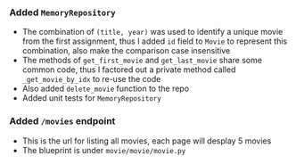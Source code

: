### Added `MemoryRepository`

- The combination of `(title, year)` was used to identify a unique movie from the first assignment, thus I added `id` field to `Movie` to represent this combination, also make the comparison case insensitive
- The methods of `get_first_movie` and `get_last_movie` share some common code, thus I factored out a private method called `_get_movie_by_idx` to re-use the code
- Also added `delete_movie` function to the repo
- Added unit tests for `MemoryRepository`

### Added `/movies` endpoint

- This is the url for listing all movies, each page will desplay 5 movies
- The blueprint is under `movie/movie/movie.py`
